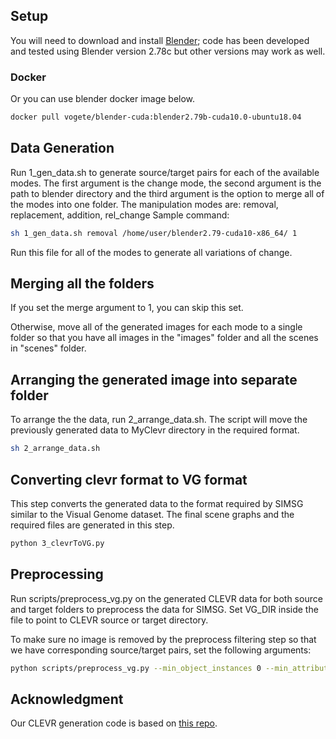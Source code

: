 ## Setup
You will need to download and install [Blender](https://www.blender.org/); code has been developed and tested using Blender version 2.78c but other versions may work as well.

### Docker
Or you can use blender docker image below.

```bash
docker pull vogete/blender-cuda:blender2.79b-cuda10.0-ubuntu18.04
```

## Data Generation
Run 1_gen_data.sh to generate source/target pairs for each of the available modes. The first argument is the change mode, the second argument is the path to blender directory and the third argument is the option to merge all of the modes into one folder. The manipulation modes are: removal, replacement, addition, rel_change
Sample command:
```bash
sh 1_gen_data.sh removal /home/user/blender2.79-cuda10-x86_64/ 1
```
Run this file for all of the modes to generate all variations of change.

## Merging all the folders
If you set the merge argument to 1, you can skip this set.

Otherwise, move all of the generated images for each mode to a single folder so that you have all images in the "images" folder and all the scenes in "scenes" folder.

## Arranging the generated image into separate folder
To arrange the the data, run 2_arrange_data.sh. The script will move the previously generated data to MyClevr directory in the required format.

```bash
sh 2_arrange_data.sh
```

## Converting clevr format to VG format
This step converts the generated data to the format required by SIMSG similar to the Visual Genome dataset. The final scene graphs and the required files are generated in this step.

```bash
python 3_clevrToVG.py
```

## Preprocessing

Run scripts/preprocess_vg.py on the generated CLEVR data for both source and target folders to preprocess the data for SIMSG. Set VG_DIR inside the file to point to CLEVR source or target directory.

To make sure no image is removed by the preprocess filtering step so that we have corresponding source/target pairs, set the following arguments:

```bash
python scripts/preprocess_vg.py --min_object_instances 0 --min_attribute_instances 0 --min_object_size 0 --min_objects_per_image 1 --min_relationship_instances 1 --max_relationships_per_image 50
```
## Acknowledgment

Our CLEVR generation code is based on <a href="https://github.com/facebookresearch/clevr-dataset-gen"> this repo</a>.
